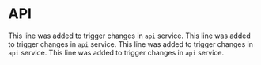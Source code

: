 # API

This line was added to trigger changes in `api` service.
This line was added to trigger changes in `api` service.
This line was added to trigger changes in `api` service.
This line was added to trigger changes in `api` service.